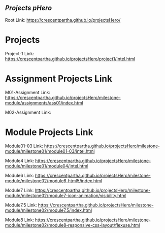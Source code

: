 ## ***Projects pHero***

Root Link: https://crescentpartha.github.io/projectsHero/

# Projects

Project-1 Link: https://crescentpartha.github.io/projectsHero/project1/intel.html

# Assignment Projects Link

M01-Assignment Link: https://crescentpartha.github.io/projectsHero/milestone-module/assignments/ass01/index.html

M02-Assignment Link: 





# Module Projects Link

Module01-03 Link: https://crescentpartha.github.io/projectsHero/milestone-module/milestone01/module01-03/intel.html

Module4 Link: https://crescentpartha.github.io/projectsHero/milestone-module/milestone01/module04/intel.html

Module6 Link: https://crescentpartha.github.io/projectsHero/milestone-module/milestone02/module6-html5/index.html

Module7 Link: https://crescentpartha.github.io/projectsHero/milestone-module/milestone02/module7-icon-animation/visibility.html

Module7.5 Link: https://crescentpartha.github.io/projectsHero/milestone-module/milestone02/module7.5/index.html

Module8 Link: https://crescentpartha.github.io/projectsHero/milestone-module/milestone02/module8-responsive-css-layout/flexuse.html

